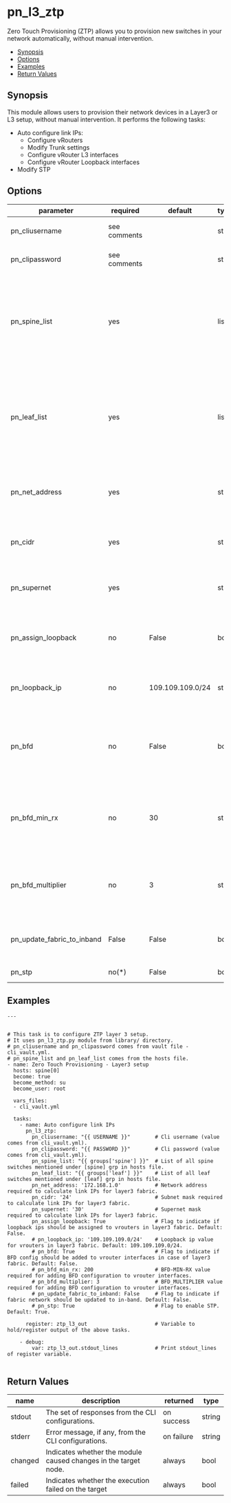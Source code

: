 # pn_l3_ztp

 Zero Touch Provisioning (ZTP) allows you to provision new switches in your network automatically, without manual intervention.

 - [Synopsis](#synopsis)
 - [Options](#options)
 - [Examples](#examples)
 - [Return Values](#return-values)

## Synopsis

  This module allows users to provision their network devices in a Layer3 or L3 setup, without manual intervention. It performs the following tasks:
  
 - Auto configure link IPs: 
   - Configure vRouters
   - Modify Trunk settings
   - Configure vRouter L3 interfaces 
   - Configure vRouter Loopback interfaces
 - Modify STP
      
## Options

| parameter        | required       | default       | type        | choices       | comments                                                   |
|------------------|----------------|---------------|-------------|---------------|------------------------------------------------------------|
| pn_cliusername   | see comments   |               | str         |               | Provide login username if user is not root.                |
| pn_clipassword   | see comments   |               | str         |               | Provide login password if user is not root.                |
| pn_spine_list    | yes            |               | list        |               | Specify the list of Spine switches listed under the [spine] group in hosts file. Can be obtained from the hosts file using `"{{ groups['spine'] }}"` filter. |
| pn_leaf_list     | yes            |               | list        |               | Specify the list of Leaf switches listed under the [leaf] group in hosts file. Can be obtained from the hosts file using `"{{ groups['leaf'] }}"` filter. |
| pn_net_address   | yes            |               | str         |               | Specify the network address to calculate link IPs for layer3 fabric. |
| pn_cidr          | yes            |               | str         |               | Specify the subnet mask to calculate link IPs for layer3 fabric. |
| pn_supernet      | yes            |               | str         |               | Specify the supernet mask to calculate link IPs for layer3 fabric. |
| pn_assign_loopback | no           | False         | bool        |               | Flag to indicate if loopback IPs should be assigned to vrouters in layer3 fabric. |
| pn_loopback_ip   | no             | 109.109.109.0/24 | str      |               | Specify the loopback IP value for vrouters in layer3 fabric. |
| pn_bfd           | no             | False         | bool        |               | Flag to indicate if BFD config should be added to vrouter interfaces in case of layer3 fabric. |
| pn_bfd_min_rx    | no             | 30            | str         |               | Specify the BFD minimum receive interval value for adding BFD configuration to vrouter interfaces. |
| pn_bfd_multiplier| no             | 3             | str         |               | Specify the BFD detection multiplier value for adding BFD configuration to vrouter interfaces. |
| pn_update_fabric_to_inband | False| False         | bool        |               | Flag to indicate if fabric network should be updated to in-band or not. |
| pn_stp | no(\*) | False | bool | | Flag to enable STP at the end. |



## Examples

```
---


# This task is to configure ZTP layer 3 setup.
# It uses pn_l3_ztp.py module from library/ directory.
# pn_cliusername and pn_clipassword comes from vault file - cli_vault.yml.
# pn_spine_list and pn_leaf_list comes from the hosts file.
- name: Zero Touch Provisioning - Layer3 setup
  hosts: spine[0]
  become: true
  become_method: su
  become_user: root

  vars_files:
  - cli_vault.yml

  tasks:
    - name: Auto configure link IPs
      pn_l3_ztp:
        pn_cliusername: "{{ USERNAME }}"        # Cli username (value comes from cli_vault.yml).
        pn_clipassword: "{{ PASSWORD }}"        # Cli password (value comes from cli_vault.yml).
        pn_spine_list: "{{ groups['spine'] }}"  # List of all spine switches mentioned under [spine] grp in hosts file.
        pn_leaf_list: "{{ groups['leaf'] }}"    # List of all leaf switches mentioned under [leaf] grp in hosts file.
        pn_net_address: '172.168.1.0'           # Network address required to calculate link IPs for layer3 fabric.
        pn_cidr: '24'                           # Subnet mask required to calculate link IPs for layer3 fabric.
        pn_supernet: '30'                       # Supernet mask required to calculate link IPs for layer3 fabric.
        pn_assign_loopback: True                # Flag to indicate if loopback ips should be assigned to vrouters in layer3 fabric. Default: False.
        # pn_loopback_ip: '109.109.109.0/24'    # Loopback ip value for vrouters in layer3 fabric. Default: 109.109.109.0/24.
        # pn_bfd: True                          # Flag to indicate if BFD config should be added to vrouter interfaces in case of layer3 fabric. Default: False.
        # pn_bfd_min_rx: 200                    # BFD-MIN-RX value required for adding BFD configuration to vrouter interfaces.
        # pn_bfd_multiplier: 3                  # BFD_MULTIPLIER value required for adding BFD configuration to vrouter interfaces.
        # pn_update_fabric_to_inband: False     # Flag to indicate if fabric network should be updated to in-band. Default: False.
        # pn_stp: True                          # Flag to enable STP. Default: True.

      register: ztp_l3_out                      # Variable to hold/register output of the above tasks.

    - debug:
        var: ztp_l3_out.stdout_lines            # Print stdout_lines of register variable.
  
```

## Return Values

| name | description | returned | type |
|--------|------------|----------|---------|
| stdout | The set of responses from the CLI configurations. | on success | string |
| stderr | Error message, if any, from the CLI configurations. | on failure | string |
| changed | Indicates whether the module caused changes in the target node.| always | bool |
| failed | Indicates whether the execution failed on the target | always | bool |
